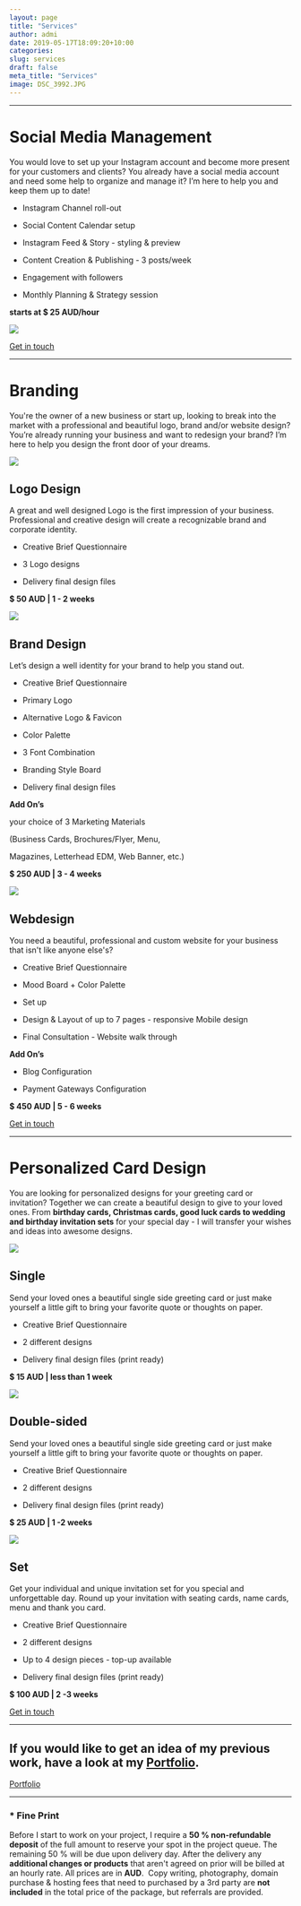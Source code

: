 ```yaml
---
layout: page
title: "Services"
author: admi
date: 2019-05-17T18:09:20+10:00
categories: 
slug: services
draft: false
meta_title: "Services"
image: DSC_3992.JPG
---
```


* * *

# Social Media Management

You would love to set up your Instagram account and become more present for your customers and clients? You already have a social media account and need some help to organize and manage it? I’m here to help you and keep them up to date!

*   Instagram Channel roll-out
    

*   Social Content Calendar setup
    
*   Instagram Feed & Story - styling & preview
    
*   Content Creation & Publishing - 3 posts/week
    
*   Engagement with followers
    
*   Monthly Planning & Strategy session
    

**starts at $ 25 AUD/hour**

![](https://static1.squarespace.com/static/5ade74bc89c1722c3aecc11f/t/5ccbe052c8302529935bf12a/1556865161044/IMG_20190428_210656_597.jpg?format=original)

[Get in touch](/get-in-touch)

* * *

# Branding

You're the owner of a new business or start up, looking to break into the market with a professional and beautiful logo, brand and/or website design? You’re already running your business and want to redesign your brand? I’m here to help you design the front door of your dreams.

![](https://static1.squarespace.com/static/5ade74bc89c1722c3aecc11f/t/5c6dfee8c83025ceb59f28f7/1550712570002/DSC_3992.JPG?format=original)

## Logo Design

A great and well designed Logo is the first impression of your business. Professional and creative design will create a recognizable brand and corporate identity.  

*   Creative Brief Questionnaire
    
*   3 Logo designs
    
*   Delivery final design files
    

**$ 50 AUD | 1 - 2 weeks**

![](https://static1.squarespace.com/static/5ade74bc89c1722c3aecc11f/t/5c6dfeedfa0d6054228b83a5/1550712582676/DSC_3992.JPG?format=original)

## Brand Design

Let’s design a well identity for your brand to help you stand out.

*   Creative Brief Questionnaire
    
*   Primary Logo
    
*   Alternative Logo & Favicon
    
*   Color Palette
    
*   3 Font Combination
    
*   Branding Style Board
    
*   Delivery final design files
    

**Add On’s**

your choice of 3 Marketing Materials

(Business Cards, Brochures/Flyer, Menu,

Magazines, Letterhead EDM, Web Banner, etc.)

**$ 250 AUD | 3 - 4 weeks**

![](https://static1.squarespace.com/static/5ade74bc89c1722c3aecc11f/t/5c6dfef1f9619a90fa6bc81e/1550712595173/DSC_3992.JPG?format=original)

## Webdesign

You need a beautiful, professional and custom website for your business that isn't like anyone else's?

*   Creative Brief Questionnaire
    
*   Mood Board + Color Palette
    
*   Set up
    
*   Design & Layout of up to 7 pages - responsive Mobile design
    
*   Final Consultation - Website walk through
    

**Add On’s**

*   Blog Configuration
    
*   Payment Gateways Configuration
    

**$ 450 AUD | 5 - 6 weeks**

[Get in touch](/get-in-touch)

* * *

# Personalized Card Design

You are looking for personalized designs for your greeting card or invitation? Together we can create a beautiful design to give to your loved ones. From **birthday cards, Christmas cards, good luck cards to wedding and birthday invitation sets** for your special day - I will transfer your wishes and ideas into awesome designs.

![](https://static1.squarespace.com/static/5ade74bc89c1722c3aecc11f/t/5c6e0c37c83025ceb59fc102/1550726054378/IMG_20181219_173444.jpg?format=original)

## Single

Send your loved ones a beautiful single side greeting card or just make yourself a little gift to bring your favorite quote or thoughts on paper.

*   Creative Brief Questionnaire
    
*   2 different designs
    
*   Delivery final design files (print ready)
    

**$ 15 AUD | less than 1 week**

![](https://static1.squarespace.com/static/5ade74bc89c1722c3aecc11f/t/5c6e0c6ce5e5f0614ed9b8ca/1550726015119/IMG_20181219_173444.jpg?format=original)

## Double-sided

Send your loved ones a beautiful single side greeting card or just make yourself a little gift to bring your favorite quote or thoughts on paper.

*   Creative Brief Questionnaire
    
*   2 different designs
    
*   Delivery final design files (print ready)
    

**$ 25 AUD | 1 -2 weeks**

![](https://static1.squarespace.com/static/5ade74bc89c1722c3aecc11f/t/5c6e33f98165f563acf21316/1550726166021/IMG_20181219_173444.jpg?format=original)

## Set

Get your individual and unique invitation set for you special and unforgettable day. Round up your invitation with seating cards, name cards, menu and thank you card.

*   Creative Brief Questionnaire
    

*   2 different designs
    
*   Up to 4 design pieces - top-up available
    

*   Delivery final design files (print ready)
    

**$ 100 AUD | 2 -3 weeks**

[Get in touch](/get-in-touch)

* * *

## If you would like to get an idea of my previous work, have a look at my [Portfolio](https://viktoriastrauf.myportfolio.com/).

[Portfolio](https://viktoriastrauf.myportfolio.com/)

* * *

### \* Fine Print

Before I start to work on your project, I require a **50 % non-refundable deposit** of the full amount to reserve your spot in the project queue. The remaining 50 % will be due upon delivery day. After the delivery any **additional changes or products** that aren't agreed on prior will be billed at an hourly rate. All prices are in **AUD**.  Copy writing, photography, domain purchase & hosting fees that need to purchased by a 3rd party are **not included** in the total price of the package, but referrals are provided.
